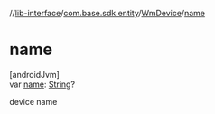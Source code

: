 //[lib-interface](../../../index.md)/[com.base.sdk.entity](../index.md)/[WmDevice](index.md)/[name](name.md)

# name

[androidJvm]\
var [name](name.md): [String](https://kotlinlang.org/api/latest/jvm/stdlib/kotlin/-string/index.html)?

device name
